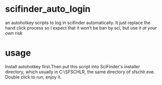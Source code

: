 scifinder_auto_login
====================

an autohotkey scripts to log in scifinder automatically. It just replace the hand click process so I expect that it won't be ban by sci, but use it *at your own risk*

usage
=====
Install autohotkey first.Then put this script into SciFinder's installer directory, which usually in C:\SFSCHLR, the same directory of sfschlr.exe. Double click to run, enjoy it.